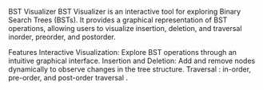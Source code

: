 BST Visualizer
BST Visualizer is an interactive tool for exploring Binary Search Trees (BSTs). It provides a graphical representation of BST operations, allowing users to visualize insertion, deletion, and traversal inorder, preorder, and postorder.

Features
Interactive Visualization: Explore BST operations through an intuitive graphical interface.
Insertion and Deletion: Add and remove nodes dynamically to observe changes in the tree structure.
Traversal : in-order, pre-order, and post-order traversal .
